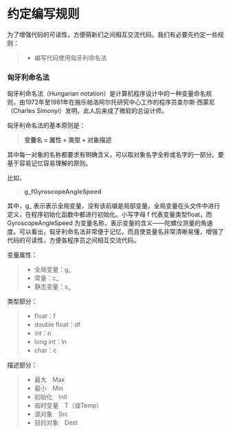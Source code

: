# 约定编写规则

为了增强代码的可读性，方便萌新们之间相互交流代码，我们有必要先约定一些规则：

> * 编写代码使用匈牙利命名法

### 匈牙利命名法

匈牙利命名法（Hungarian notation）是计算机程序设计中的一种变量命名规则，由1972年至1981年在施乐帕洛阿尔托研究中心工作的程序员查尔斯·西蒙尼（Charles Simonyi）发明。此人后来成了微软的总设计师。

匈牙利命名法的基本原则是：

> **变量名 = 属性 + 类型 + 对象描述**

其中每一对象的名称都要求有明确含义，可以取对象名字全称或名字的一部分。要基于容易记忆容易理解的原则。

比如，

> **g_fGyroscopeAngleSpeed**

其中，g_ 表示表示全局变量，没有该前缀是局部变量。全局变量在头文件中进行定义，在程序初始化函数中都进行初始化。小写字母 f 代表变量类型float，而 GyroscopeAngleSpeed 为变量名称，表示变量的含义——陀螺仪测量的角速度。可以看出，匈牙利命名法非常便于记忆，而且使变量名非常清晰易懂，增强了代码的可读性，方便各程序员之间相互交流代码。

变量属性：

> * 全局变量：g_ 
> * 常量：c_ 
> * 静态变量：s_  

类型部分：

> * float：f
> * double float：df
> * int：n
> * long int：ln
> * char：c

描述部分：

> * 最大　Max
> * 最小　Min
> * 初始化　Init
> * 临时变量　T（或Temp）
> * 源对象　Src
> * 目的对象　Dest